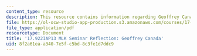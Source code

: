 ```yaml
---
content_type: resource
description: This resource contains information regarding Geoffrey Canada.
file: https://ol-ocw-studio-app-production.s3.amazonaws.com/courses/17-922-dr-martin-luther-king-jr-iap-design-seminar-january-iap-2013/8f2a61eaa3407e5fc5bd8c3fe1d7ddc9_MIT17_922IAP13_RefPapr6B.pdf
file_type: application/pdf
resourcetype: Document
title: '17.922IAP13 MLK Seminar Reflection: Geoffrey Canada'
uid: 8f2a61ea-a340-7e5f-c5bd-8c3fe1d7ddc9
---
```

